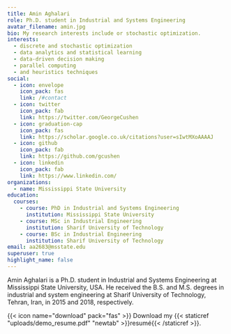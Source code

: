 ```yaml
---
title: Amin Aghalari
role: Ph.D. student in Industrial and Systems Engineering
avatar_filename: amin.jpg
bio: My research interests include or stochastic optimization.
interests:
  - discrete and stochastic optimization
  - data analytics and statistical learning
  - data-driven decision making
  - parallel computing
  - and heuristics techniques
social:
  - icon: envelope
    icon_pack: fas
    link: /#contact
  - icon: twitter
    icon_pack: fab
    link: https://twitter.com/GeorgeCushen
  - icon: graduation-cap
    icon_pack: fas
    link: https://scholar.google.co.uk/citations?user=sIwtMXoAAAAJ
  - icon: github
    icon_pack: fab
    link: https://github.com/gcushen
  - icon: linkedin
    icon_pack: fab
    link: https://www.linkedin.com/
organizations:
  - name: Mississippi State University
education:
  courses:
    - course: PhD in Industrial and Systems Engineering
      institution: Mississippi State University
    - course: MSc in Industrial Engineering
      institution: Sharif University of Technology
    - course: BSc in Industrial Engineering
      institution: Sharif University of Technology
email: aa2683@msstate.edu
superuser: true
highlight_name: false
---
```

Amin Aghalari is a Ph.D. student in Industrial and Systems Engineering at Mississippi State University, USA. He received the B.S. and M.S. degrees in industrial and system engineering at Sharif University of Technology, Tehran, Iran, in 2015 and 2018, respectively. 

{{< icon name="download" pack="fas" >}} Download my {{< staticref "uploads/demo_resume.pdf" "newtab" >}}resumé{{< /staticref >}}.
